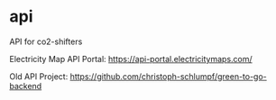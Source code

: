 # api
API for co2-shifters

Electricity Map API Portal: https://api-portal.electricitymaps.com/

Old API Project: https://github.com/christoph-schlumpf/green-to-go-backend
